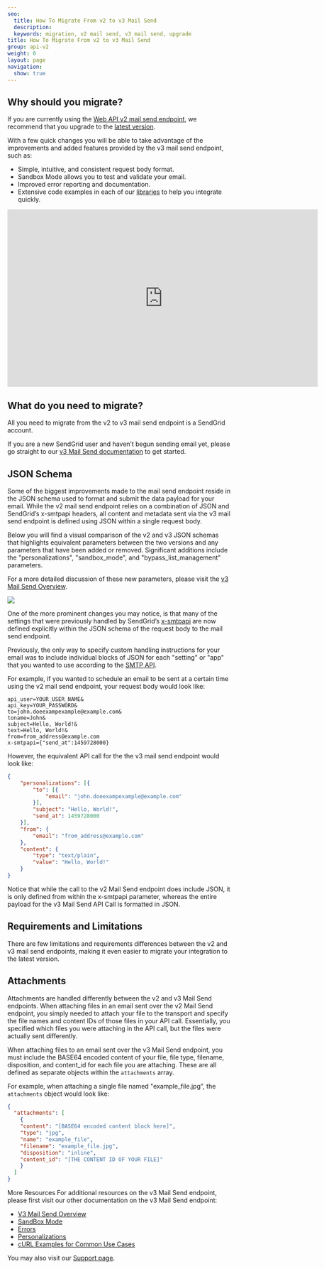 ```yaml
---
seo:
  title: How To Migrate From v2 to v3 Mail Send
  description:
  keywords: migration, v2 mail send, v3 mail send, upgrade
title: How To Migrate From v2 to v3 Mail Send
group: api-v2
weight: 0
layout: page
navigation:
  show: true
---
```


## 	Why should you migrate?

<call-out>

If you are currently using the [Web API v2 mail send endpoint](https://sendgrid.com/docs/Web_API/mail.html), we recommend that you upgrade to the [latest version](https://sendgrid.com/docs/Web_API_v3/Mail/index.html).

</call-out>

With a few quick changes you will be able to take advantage of the improvements and added features provided by the v3 mail send endpoint, such as:

* Simple, intuitive, and consistent request body format.
* Sandbox Mode allows you to test and validate your email.
* Improved error reporting and documentation.
* Extensive code examples in each of our [libraries]({{root_url}}/for-developers/sending-email/libraries/) to help you integrate quickly.

<iframe src="https://player.vimeo.com/video/168940206" width="700" height="400" frameborder="0" webkitallowfullscreen mozallowfullscreen allowfullscreen></iframe>

## 	What do you need to migrate?

All you need to migrate from the v2 to v3 mail send endpoint is a SendGrid account.

If you are a new SendGrid user and haven’t begun sending email yet, please go straight to our [v3 Mail Send documentation](https://sendgrid.com/docs/Web_API_v3/Mail/index.html) to get started.

## 	JSON Schema

Some of the biggest improvements made to the mail send endpoint reside in the JSON schema used to format and submit the data payload for your email. While the v2 mail send endpoint relies on a combination of JSON and SendGrid’s x-smtpapi headers, all content and metadata sent via the v3 mail send endpoint is defined using JSON within a single request body.

Below you will find a visual comparison of the v2 and v3 JSON schemas that highlights equivalent parameters between the two versions and any parameters that have been added or removed. Significant additions include the "personalizations", "sandbox_mode", and "bypass_list_management" parameters.

For a more detailed discussion of these new parameters, please visit the [v3 Mail Send Overview](https://sendgrid.com/docs/Web_API_v3/Mail/index.html).

![]({{root_url}}/images/v2_vs_v3_mail_send_ga.png)

One of the more prominent changes you may notice, is that many of the settings that were previously handled by SendGrid’s [x-smtpapi]({{root_url}}/for-developers/sending-email/building-an-smtp-email/) are now defined explicitly within the JSON schema of the request body to the mail send endpoint.

Previously, the only way to specify custom handling instructions for your email was to include individual blocks of JSON for each "setting" or "app" that you wanted to use according to the [SMTP API]({{root_url}}/for-developers/sending-email/building-an-smtp-email/).

For example, if you wanted to schedule an email to be sent at a certain time using the v2 mail send endpoint, your request body would look like:

```
api_user=YOUR_USER_NAME&
api_key=YOUR_PASSWORD&
to=john.doeexampexample@example.com&
toname=John&
subject=Hello, World!&
text=Hello, World!&
from=from_address@example.com
x-smtpapi={"send_at":1459728000}
```

However, the equivalent API call for the the v3 mail send endpoint would look like:

```json
{
	"personalizations": [{
		"to": [{
			"email": "john.doeexampexample@example.com"
		}],
		"subject": "Hello, World!",
		"send_at": 1459728000
	}],
	"from": {
		"email": "from_address@example.com"
	},
	"content": {
		"type": "text/plain",
		"value": "Hello, World!"
	}
}
```

Notice that while the call to the v2 Mail Send endpoint does include JSON, it is only defined from within the x-smtpapi parameter, whereas the entire payload for the v3 Mail Send API Call is formatted in JSON.

## 	Requirements and Limitations

There are few limitations and requirements differences between the v2 and v3 mail send endpoints, making it even easier to migrate your integration to the latest version.

## 	Attachments

Attachments are handled differently between the v2 and v3 Mail Send endpoints. When attaching files in an email sent over the v2 Mail Send endpoint, you simply needed to attach your file to the transport and specify the file names and content IDs of those files in your API call. Essentially, you specified which files you were attaching in the API call, but the files were actually sent differently.

When attaching files to an email sent over the v3 Mail Send endpoint, you must include the BASE64 encoded content of your file, file type, filename, disposition, and content_id for each file you are attaching. These are all defined as separate objects within the `attachments` array.

For example, when attaching a single file named "example_file.jpg", the `attachments` object would look like:

```json
{
  "attachments": [
    {
    "content": "[BASE64 encoded content block here]",
    "type": "jpg",
    "name": "example_file",
    "filename": "example_file.jpg",
    "disposition": "inline",
    "content_id": "[THE CONTENT ID OF YOUR FILE]"
    }
  ]
}
```

More Resources
For additional resources on the v3 Mail Send endpoint, please first visit our other documentation on the v3 Mail Send endpoint:

* [V3 Mail Send Overview](https://sendgrid.com/docs/Web_API_v3/Mail/index.html)
* [SandBox Mode]({{root_url}}/for-developers/sending-email/sandbox-mode/)
* [Errors](https://sendgrid.com/docs/Web_API_v3/Mail/errors.html)
* [Personalizations]({{root_url}}/for-developers/sending-email/personalizations/)
* [cURL Examples for Common Use Cases]({{root_url}}/for-developers/sending-email/curl-examples/)

You may also visit our [Support page](https://support.sendgrid.com/hc/en-us).
